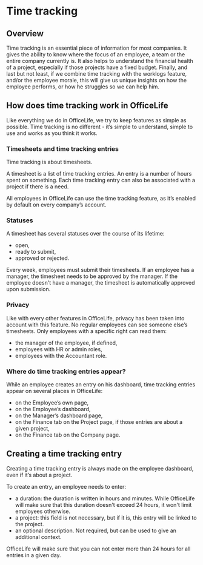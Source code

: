 # Time tracking

## Overview

Time tracking is an essential piece of information for most companies. It gives the ability to know where the focus of an employee, a team or the entire company currently is. It also helps to understand the financial health of a project, especially if those projects have a fixed budget. Finally, and last but not least, if we combine time tracking with the worklogs feature, and/or the employee morale, this will give us unique insights on how the employee performs, or how he struggles so we can help him.

## How does time tracking work in OfficeLife

Like everything we do in OfficeLife, we try to keep features as simple as possible. Time tracking is no different - it’s simple to understand, simple to use and works as you think it works.

### Timesheets and time tracking entries

Time tracking is about timesheets.

A timesheet is a list of time tracking entries. An entry is a number of hours spent on something. Each time tracking entry can also be associated with a project if there is a need.

All employees in OfficeLife can use the time tracking feature, as it’s enabled by default on every company’s account.

### Statuses

A timesheet has several statuses over the course of its lifetime:

* open,
* ready to submit,
* approved or rejected.

Every week, employees must submit their timesheets. If an employee has a manager, the timesheet needs to be approved by the manager. If the employee doesn't have a manager, the timesheet is automatically approved upon submission.

### Privacy

Like with every other features in OfficeLife, privacy has been taken into account with this feature. No regular employees can see someone else’s timesheets. Only employees with a specific right can read them:

* the manager of the employee, if defined,
* employees with HR or admin roles,
* employees with the Accountant role.

### Where do time tracking entries appear?

While an employee creates an entry on his dashboard, time tracking entries appear on several places in OfficeLife:

* on the Employee’s own page,
* on the Employee’s dashboard,
* on the Manager’s dashboard page,
* on the Finance tab on the Project page, if those entries are about a given project,
* on the Finance tab on the Company page.

## Creating a time tracking entry

Creating a time tracking entry is always made on the employee dashboard, even if it’s about a project.

To create an entry, an employee needs to enter:

* a duration: the duration is written in hours and minutes. While OfficeLife will make sure that this duration doesn't exceed 24 hours, it won't limit employees otherwise.
* a project: this field is not necessary, but if it is, this entry will be linked to the project.
* an optional description. Not required, but can be used to give an additional context.

OfficeLife will make sure that you can not enter more than 24 hours for all entries in a given day.